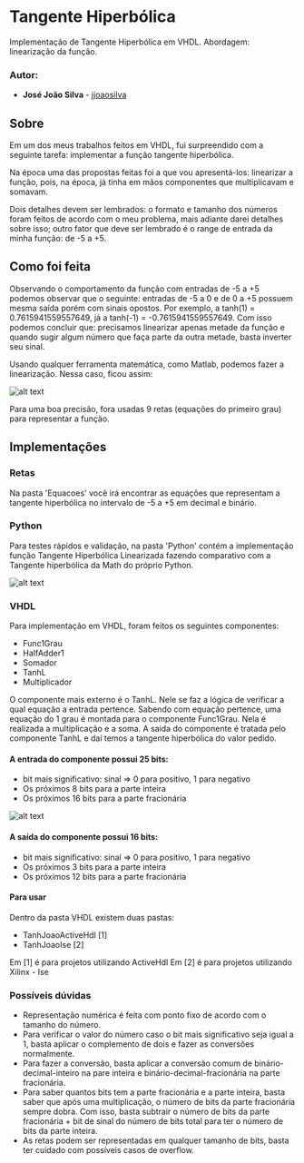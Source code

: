 # Tangente Hiperbólica
Implementação de Tangente Hiperbólica em VHDL. Abordagem: linearização da função.

### Autor:

* **José João Silva** - [jjoaosilva](https://github.com/jjoaosilva/)

## Sobre
Em um dos meus trabalhos feitos em VHDL, fui surpreendido com a seguinte tarefa: implementar a função tangente hiperbólica. 

Na época uma das propostas feitas foi a que vou apresentá-los: linearizar a função, pois, na época, já tinha em mãos componentes que multiplicavam e somavam.

Dois detalhes devem ser lembrados: o formato e tamanho dos números foram feitos de acordo com o meu problema, mais adiante darei detalhes sobre isso; outro fator que deve ser lembrado é o range de entrada da minha função: de -5 a +5. 

## Como foi feita
Observando o comportamento da função com entradas de -5 a +5 podemos observar que o seguinte: entradas de -5 a 0 e de 0 a +5 possuem mesma saída porém com sinais opostos. Por exemplo, a tanh(1) = 0.7615941559557649, já a tanh(-1) = -0.7615941559557649. Com isso podemos concluir que: precisamos linearizar apenas metade da função e quando sugir algum número que faça parte da outra metade, basta inverter seu sinal.

Usando qualquer ferramenta matemática, como Matlab, podemos fazer a linearização. Nessa caso, ficou assim:

![alt text](https://github.com/jjoaosilva/TangenteHiperbolica/blob/master/imgs/TanhLinearizada.png?raw=true)

Para uma boa precisão, fora usadas 9 retas (equações do primeiro grau) para representar a função.

## Implementações

### Retas
Na pasta 'Equacoes' você irá encontrar as equações que representam a tangente hiperbólica no intervalo de -5 a +5 em decimal e binário.

### Python
Para testes rápidos e validação, na pasta 'Python' contém a implementação função Tangente Hiperbólica Linearizada fazendo comparativo com a Tangente hiperbólica da Math do próprio Python.

![alt text](https://github.com/jjoaosilva/TangenteHiperbolica/blob/master/imgs/python.PNG?raw=true)

### VHDL
Para implementação em VHDL, foram feitos os seguintes componentes:
* Func1Grau
* HalfAdder1
* Somador
* TanhL
* Multiplicador

O componente mais externo é o TanhL. Nele se faz a lógica de verificar a qual equação a entrada pertence. Sabendo com equação pertence, uma equação do 1 grau é montada para o componente Func1Grau. Nela é realizada a multiplicação e a soma. A saida do componente é tratada pelo componente TanhL e daí temos a tangente hiperbólica do valor pedido.

#### A entrada do componente possui 25 bits: 
* bit mais significativo: sinal => 0 para positivo, 1 para negativo
* Os próximos 8 bits para a parte inteira
* Os próximos 16 bits para a parte fracionária

![alt text](https://github.com/jjoaosilva/TangenteHiperbolica/blob/master/imgs/25Bits.PNG?raw=true)

#### A saída do componente possui 16 bits: 
* bit mais significativo: sinal => 0 para positivo, 1 para negativo
* Os próximos 3 bits para a parte inteira
* Os próximos 12 bits para a parte fracionária

#### Para usar
Dentro da pasta VHDL existem duas pastas:
* TanhJoaoActiveHdl [1]
* TanhJoaoIse       [2]

Em [1] é para projetos utilizando ActiveHdl
Em [2] é para projetos utilizando Xilinx - Ise

### Possíveis dúvidas
* Representação numérica é feita com ponto fixo de acordo com o tamanho do número.
* Para verificar o valor do número caso o bit mais significativo seja igual a 1, basta aplicar o complemento de dois e fazer as conversões normalmente.
* Para fazer a conversão, basta aplicar a conversão comum de binário-decimal-inteiro na pare inteira e binário-decimal-fracionária na parte fracionária.
* Para saber quantos bits tem a parte fracionária e a parte inteira, basta saber que após uma multiplicação, o número de bits da parte fracionária sempre dobra. Com isso, basta subtrair o número de bits da parte fracionária + bit de sinal do número de bits total para ter o número de bits da parte inteira.
* As retas podem ser representadas em qualquer tamanho de bits, basta ter cuidado com possíveis casos de overflow.
